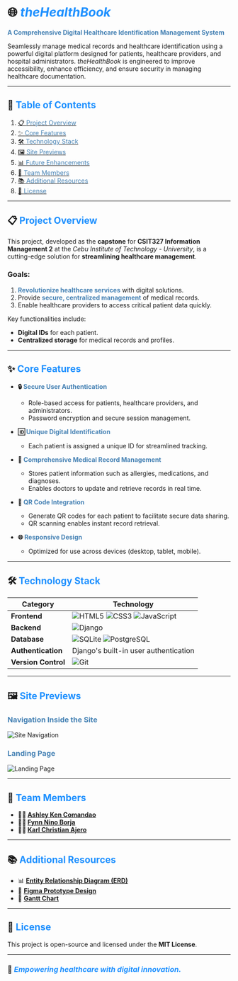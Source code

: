 # 🌐 <span style="color:#1E90FF;">*theHealthBook*</span>  
**<span style="color:#4682B4;">A Comprehensive Digital Healthcare Identification Management System</span>**  

Seamlessly manage medical records and healthcare identification using a powerful digital platform designed for patients, healthcare providers, and hospital administrators. *theHealthBook* is engineered to improve accessibility, enhance efficiency, and ensure security in managing healthcare documentation.  

---

## 📖 <span style="color:#1E90FF;">Table of Contents</span>  

1. [📋 <span style="color:#4682B4;">Project Overview</span>](#-project-overview)  
2. [✨ <span style="color:#4682B4;">Core Features</span>](#-core-features)  
3. [🛠️ <span style="color:#4682B4;">Technology Stack</span>](#-technology-stack)  
4. [🖼️ <span style="color:#4682B4;">Site Previews</span>](#️-site-previews)  
5. [📊 <span style="color:#4682B4;">Future Enhancements</span>](#-future-enhancements)  
6. [👥 <span style="color:#4682B4;">Team Members</span>](#-team-members)  
7. [📚 <span style="color:#4682B4;">Additional Resources</span>](#-additional-resources)  
8. [📜 <span style="color:#4682B4;">License</span>](#-license)  

---

## 📋 <span style="color:#1E90FF;">Project Overview</span>  

This project, developed as the **capstone** for **CSIT327 Information Management 2** at the *Cebu Institute of Technology - University*, is a cutting-edge solution for **streamlining healthcare management**.  

### **Goals**:  
1. **<span style="color:#4682B4;">Revolutionize healthcare services</span>** with digital solutions.  
2. Provide **<span style="color:#4682B4;">secure, centralized management</span>** of medical records.  
3. Enable healthcare providers to access critical patient data quickly.  

Key functionalities include:  
- **Digital IDs** for each patient.  
- **Centralized storage** for medical records and profiles.  

---

## ✨ <span style="color:#1E90FF;">Core Features</span>  

- **🔒 <span style="color:#4682B4;">Secure User Authentication</span>**  
  - Role-based access for patients, healthcare providers, and administrators.  
  - Password encryption and secure session management.  

- **🆔 <span style="color:#4682B4;">Unique Digital Identification</span>**  
  - Each patient is assigned a unique ID for streamlined tracking.  

- **📑 <span style="color:#4682B4;">Comprehensive Medical Record Management</span>**  
  - Stores patient information such as allergies, medications, and diagnoses.  
  - Enables doctors to update and retrieve records in real time.  

- **📱 <span style="color:#4682B4;">QR Code Integration</span>**  
  - Generate QR codes for each patient to facilitate secure data sharing.  
  - QR scanning enables instant record retrieval.  

- **🌐 <span style="color:#4682B4;">Responsive Design</span>**  
  - Optimized for use across devices (desktop, tablet, mobile).  

---

## 🛠️ <span style="color:#1E90FF;">Technology Stack</span>  

| **Category**    | **Technology**              |  
|------------------|-----------------------------|  
| **Frontend**     | ![HTML5](https://img.shields.io/badge/-HTML5-E34F26?logo=html5&logoColor=white) ![CSS3](https://img.shields.io/badge/-CSS3-1572B6?logo=css3&logoColor=white) ![JavaScript](https://img.shields.io/badge/-JavaScript-F7DF1E?logo=javascript&logoColor=black) |  
| **Backend**      | ![Django](https://img.shields.io/badge/-Django-092E20?logo=django&logoColor=white) |  
| **Database**     | ![SQLite](https://img.shields.io/badge/-SQLite-003B57?logo=sqlite&logoColor=white) ![PostgreSQL](https://img.shields.io/badge/-PostgreSQL-336791?logo=postgresql&logoColor=white) |  
| **Authentication** | Django's built-in user authentication |  
| **Version Control** | ![Git](https://img.shields.io/badge/-Git-F05032?logo=git&logoColor=white) |  

---

## 🖼️ <span style="color:#1E90FF;">Site Previews</span>  

### <span style="color:#4682B4;">Navigation Inside the Site</span>  
![Site Navigation](https://github.com/user-attachments/assets/6c7e4097-25b7-4533-8369-c23e22f2a6b6)  

### <span style="color:#4682B4;">Landing Page</span>  
![Landing Page](https://github.com/user-attachments/assets/5c49c0e1-f767-4a92-855d-874f0ac3c480)  

---

## 👥 <span style="color:#1E90FF;">Team Members</span>  

- **👩‍💻 [Ashley Ken Comandao](https://github.com/CodexPremiera)**  
- **👨‍💻 [Fynn Nino Borja](https://github.com/fynn07)**  
- **👨‍💻 [Karl Christian Ajero](https://github.com/ZenXen7)**  

---

## 📚 <span style="color:#1E90FF;">Additional Resources</span>  

- 📊 [**Entity Relationship Diagram (ERD)**](https://link_to_erd)  
- 🎨 [**Figma Prototype Design**](https://link_to_prototype)  
- 📅 [**Gantt Chart**](https://link_to_gantt_chart)  

---

## 📜 <span style="color:#1E90FF;">License</span>  

This project is open-source and licensed under the **MIT License**.  

---

### 🚀 <span style="color:#1E90FF;">*Empowering healthcare with digital innovation.*</span>  
